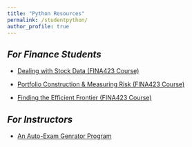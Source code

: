 ```yaml
---
title: "Python Resources"
permalink: /studentpython/
author_profile: true
---
```


## *For Finance Students*
* [Dealing with Stock Data (FINA423 Course)](https://ieyada.github.io/files/Stock_Data.html)

* [Portfolio Construction & Measuring Risk (FINA423 Course)](https://ieyada.github.io/files/Portfolio_Risk.html)

* [Finding the Efficient Frontier (FINA423 Course)](https://ieyada.github.io/files/Efficient_Frontier.html)

## *For Instructors*
* [An Auto-Exam Genrator Program](https://github.com/ieyada/exam_maker)